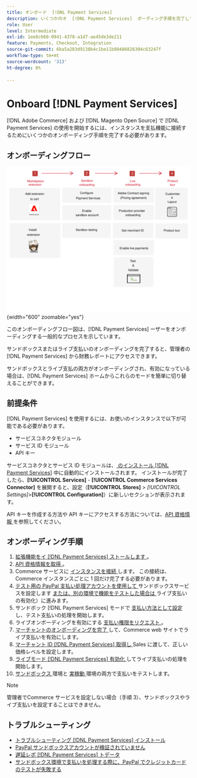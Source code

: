 ```yaml
---
title: オンボード  [!DNL Payment Services]
description: いくつかのオ  [!DNL Payment Services]  ボーディング手順を完了して、インスタンスを機能と接続します。
role: User
level: Intermediate
exl-id: 1ee8c660-0941-4378-a1d7-ae45de3de211
feature: Payments, Checkout, Integration
source-git-commit: 6ba5a283d9138b4c1be11b80486826304c63247f
workflow-type: tm+mt
source-wordcount: '313'
ht-degree: 0%

---
```


# Onboard [!DNL Payment Services]

[!DNL Adobe Commerce] および [!DNL Magento Open Source] で [!DNL Payment Services] の使用を開始するには、インスタンスを支払機能に接続するためにいくつかのオンボーディング手順を完了する必要があります。

## オンボーディングフロー

![ オンボーディングフロー ](assets/onboarding-diagram.svg){width="600" zoomable="yes"}

このオンボーディングフロー図は、[!DNL Payment Services] ーザーをオンボーディングする一般的なプロセスを示しています。

サンドボックスまたはライブ支払いのオンボーディングを完了すると、管理者の [!DNL Payment Services] から財務レポートにアクセスできます。

サンドボックスとライブ支払の両方がオンボーディングされ、有効になっている場合は、[!DNL Payment Services] ホームからこれらのモードを簡単に切り替えることができます。

## 前提条件

[!DNL Payment Services] を使用するには、お使いのインスタンスで以下が可能である必要があります。

* サービスコネクタモジュール
* サービス ID モジュール
* API キー

サービスコネクタとサービス ID モジュールは、[ のインストール  [!DNL Payment Services]](install.md) 中に自動的にインストールされます。 インストールが完了したら、**[!UICONTROL Services]** - **[!UICONTROL Commerce Services Connector]** を展開すると、設定（**[!UICONTROL Stores]** > _[!UICONTROL Settings]_>**[!UICONTROL Configuration]**）に新しいセクションが表示されます。

API キーを作成する方法や API キーにアクセスする方法については、[API 資格情報 ](#obtain-api-credentials) を参照してください。

## オンボーディング手順

1. [ 拡張機能をイ  [!DNL Payment Services]  ストールします ](install.md#get-payment-services)。
1. [API 資格情報を取得 ](connect.md#obtain-api-credentials)。
1. Commerce サービスに [ インスタンスを接続 ](connect.md#configure-commerce-services) します。 この接続は、Commerce インスタンスごとに 1 回だけ完了する必要があります。
1. [ テスト用の PayPal 支払い処理アカウントを使用して ](sandbox.md#enable-sandbox-testing) サンドボックスサービスを設定します [ または、別の環境で機能をテストした場合は ](sandbox.md#enable-live-payments) ライブ支払いの有効化）に進みます。
1. サンドボック  [!DNL Payment Services]  モードで [ 支払い方法として設定 ](production.md#set-payment-services-as-payment-method) し、テスト支払いの処理を開始します。
1. ライブオンボーディングを有効にする [ 支払い権限をリクエスト ](production.md#request-payments-entitlement-from-adobe)。
1. [ マーチャントのオンボーディングを完了 ](production.md#complete-merchant-onboarding) して、Commerce web サイトでライブ支払いを有効にします。
1. [ マーチャント ID [!DNL Payment Services]  取得し ](production.md#configure-pricing-tier)Sales に渡して、正しい価格レベルを設定します。
1. [ ライブモード  [!DNL Payment Services]  有効化 ](production.md#enable-live-payments) してライブ支払いの処理を開始します。
1. [ サンドボックス ](sandbox.md#test-in-sandbox-environment) 環境と [ 実稼動 ](production.md#test-in-production) 環境の両方で支払いをテストします。

>[!NOTE]
>
>管理者でCommerce サービスを設定しない場合（手順 3）、サンドボックスやライブ支払いを設定することはできません。

## トラブルシューティング

* [ トラブルシューティング  [!DNL Payment Services]  インストール ](https://experienceleague.adobe.com/docs/commerce-knowledge-base/kb/troubleshooting/payments/payservices-install.html?lang=en)
* [PayPal サンドボックスアカウントが検証されていません ](https://experienceleague.adobe.com/docs/commerce-knowledge-base/kb/troubleshooting/payments/payservices-paypal-acct.html)
* [ 遅延レポ  [!DNL Payment Services]  トデータ ](https://experienceleague.adobe.com/docs/commerce-knowledge-base/kb/troubleshooting/payments/payservices-report-info-delayed.html)
* [ サンドボックス環境で支払いを処理する際に、PayPal でクレジットカードのテストが失敗する ](https://experienceleague.adobe.com/docs/commerce-knowledge-base/kb/troubleshooting/payments/payservices-cc-sandbox-failure.html?lang=en)
